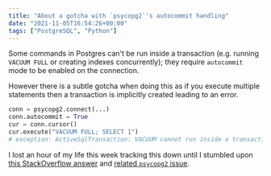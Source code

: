 ```yaml
---
title: "About a gotcha with `psycopg2`'s autocommit handling"
date: "2021-11-05T16:54:26+00:00"
tags: ["PostgreSQL", "Python"]
---
```


Some commands in Postgres can't be run inside a transaction (e.g. running
`VACUUM FULL` or creating indexes concurrently); they require `autocommit` mode
to be enabled on the connection.

However there is a subtle gotcha when doing this as if you execute multiple
statements then a transaction is implicitly created leading to an error.

```py
conn = psycopg2.connect(...)
conn.autocommit = True
cur = conn.cursor()
cur.execute("VACUUM FULL; SELECT 1")
# exception: ActiveSqlTransaction: VACUUM cannot run inside a transaction block
```

I lost an hour of my life this week tracking this down until I stumbled upon
[this StackOverflow answer](https://stackoverflow.com/a/67418518) and
[related `psycopg2` issue](https://github.com/psycopg/psycopg2/issues/1201).
